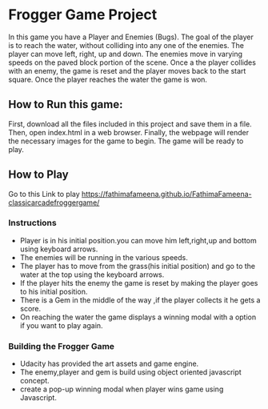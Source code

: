 # Frogger Game Project

In this game you have a Player and Enemies (Bugs). The goal of the player is to reach the water, without colliding into any one of the enemies. The player can move left, right, up and down. The enemies move in varying speeds on the paved block portion of the scene. Once a the player collides with an enemy, the game is reset and the player moves back to the start square. Once the player reaches the water the game is won.


## How to Run this game:
First, download all the files included in this project and save them in a file. Then, open index.html in a web browser. Finally, the webpage will render the necessary images for the game to begin. The game will be ready to play.



## How to Play
Go to this Link to play https://fathimafameena.github.io/FathimaFameena-classicarcadefroggergame/

### Instructions
* Player is in his initial position.you can move him left,right,up and bottom using keyboard arrows.
* The enemies will be running in the various speeds.
* The player has to move from the grass(his initial position) and go to the water at the top using the keyboard arrows.
* If the player hits the enemy the game is reset by making the player goes to his initial position.
* There is a Gem in the middle of the way ,if the player collects it he gets a score.
* On reaching the water the game displays a winning modal with a option if you want to play again.


### Building the Frogger Game

* Udacity has provided the art assets and game engine.
* The enemy,player and gem is build using object oriented javascript concept.
* create a pop-up winning modal when player wins game using Javascript.




